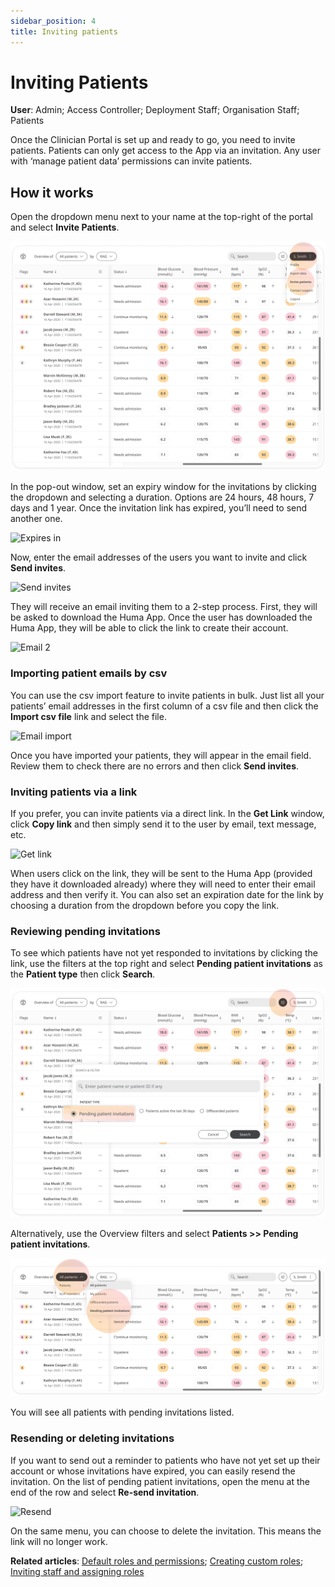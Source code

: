 ```yaml
---
sidebar_position: 4
title: Inviting patients
---
```

# Inviting Patients
**User**: Admin; Access Controller; Deployment Staff; Organisation Staff; Patients

Once the Clinician Portal is set up and ready to go, you need to invite patients. Patients can only get access to the App via an invitation. Any user with ‘manage patient data’ permissions can invite patients. 
## How it works​
Open the dropdown menu next to your name at the top-right of the portal and select **Invite Patients**.

![Invite patients](./assets/InvitingPatient01.png)

In the pop-out window, set an expiry window for the invitations by clicking the dropdown and selecting a duration. Options are 24 hours, 48 hours, 7 days and 1 year. Once the invitation link has expired, you’ll need to send another one.

![Expires in](./assets/InvitingPatient02.png)

Now, enter the email addresses of the users you want to invite and click **Send invites**. 

![Send invites](./assets/InvitingPatient03.png)

They will receive an email inviting them to a 2-step process. First, they will be asked to download the Huma App. Once the user has downloaded the Huma App, they will be able to click the link to create their account.

![Email 2](./assets/InvitingPatient04.png)

### Importing patient emails by csv
You can use the csv import feature to invite patients in bulk. Just list all your patients’ email addresses in the first column of a csv file and then click the **Import csv file** link and select the file. 

![Email import](./assets/InvitingPatient05.png)

Once you have imported your patients, they will appear in the email field. Review them to check there are no errors and then click **Send invites**. 

### Inviting patients via a link
If you prefer, you can invite patients via a direct link. In the **Get Link** window, click **Copy link** and then simply send it to the user by email, text message, etc. 

![Get link](./assets/InvitingPatient06.png)

When users click on the link, they will be sent to the Huma App (provided they have it downloaded already) where they will need to enter their email address and then verify it.
You can also set an expiration date for the link by choosing a duration from the dropdown before you copy the link.
### Reviewing pending invitations
To see which patients have not yet responded to invitations by clicking the link, use the filters at the top right and select **Pending patient invitations** as the **Patient type** then click **Search**.

![Patient type](./assets/InvitingPatient07.png)

Alternatively, use the Overview filters and select **Patients >> Pending patient invitations**.

![Pending invitations](./assets/InvitingPatient08.png)

You will see all patients with pending invitations listed.
### Resending or deleting invitations
If you want to send out a reminder to patients who have not yet set up their account or whose invitations have expired, you can easily resend the invitation. On the list of pending patient invitations, open the menu at the end of the row and select **Re-send invitation**.

![Resend](./assets/InvitingPatient09.png)

On the same menu, you can choose to delete the invitation. This means the link will no longer work.

**Related articles**: [Default roles and permissions](./default-roles-and-permissions.md); [Creating custom roles](./creating-custom-roles.md); [Inviting staff and assigning roles](./inviting-staff-and-assigning-roles.md) 
